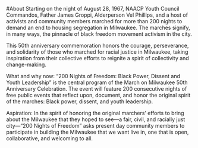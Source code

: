 #About
Starting on the night of August 28, 1967, NAACP Youth Council Commandos, Father James Groppi, Alderperson Vel Phillips, and a host of activists and community members marched for more than 200 nights to demand an end to housing segregation in Milwaukee. The marches signify, in many ways, the pinnacle of black freedom movement activism in the city. 

This 50th anniversary commemoration honors the courage, perseverance, and solidarity of those who marched for racial justice in Milwaukee, taking inspiration from their collective efforts to reignite a spirit of collectivity and change-making.
 
What and why now: “200 Nights of Freedom: Black Power, Dissent and Youth Leadership” is the central program of the March on Milwaukee 50th Anniversary Celebration. The event will feature 200 consecutive nights of free public events that reflect upon, document, and honor the original spirit of the marches: Black power, dissent, and youth leadership.
 
Aspiration: In the spirit of honoring the original marchers’ efforts to bring about the Milwaukee that they hoped to see—a fair, civil, and racially just city—“200 Nights of Freedom” asks present day community members to participate in building the Milwaukee that we want live in, one that is open, collaborative, and welcoming to all.
